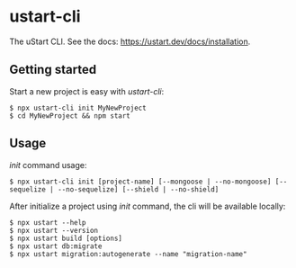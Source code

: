# ustart-cli

The uStart CLI. See the docs: https://ustart.dev/docs/installation.

## Getting started

Start a new project is easy with *ustart-cli*:

```
$ npx ustart-cli init MyNewProject
$ cd MyNewProject && npm start
```

## Usage

*init* command usage:

```
$ npx ustart-cli init [project-name] [--mongoose | --no-mongoose] [--sequelize | --no-sequelize] [--shield | --no-shield]
```

After initialize a project using *init* command, the cli will be available locally:

```
$ npx ustart --help
$ npx ustart --version
$ npx ustart build [options]
$ npx ustart db:migrate
$ npx ustart migration:autogenerate --name "migration-name"
```
